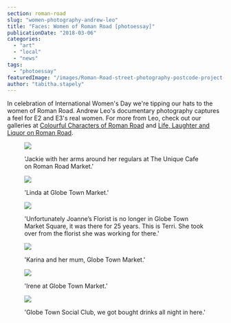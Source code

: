 ```yaml
---
section: roman-road
slug: "women-photography-andrew-leo"
title: "Faces: Women of Roman Road [photoessay]"
publicationDate: "2018-03-06"
categories: 
  - "art"
  - "local"
  - "news"
tags: 
  - "photoessay"
featuredImage: "/images/Roman-Road-street-photography-postcode-project-andrew-leo-07.jpg"
author: "tabitha.stapely"
---
```


In celebration of International Women's Day we're tipping our hats to the women of Roman Road. Andrew Leo's documentary photography captures a feel for E2 and E3's real women. For more from Leo, check out our galleries at [Colourful Characters of Roman Road](https://romanroadlondon.com/colourful-characters-roman-road-photography-andrew-leo/) and [Life, Laughter and Liquor on Roman Road](https://romanroadlondon.com/life-laughter-liquor-roman-road-photography-andrew-leo/).

<figure>

[![](/images/Roman-Road-street-photography-postcode-project-andrew-leo-14.jpg)](https://romanroadlondon.com/wp-content/uploads/2018/02/Roman-Road-street-photography-postcode-project-andrew-leo-14.jpg)

<figcaption>

'Jackie with her arms around her regulars at The Unique Cafe on Roman Road Market.'

</figcaption>

</figure>

<figure>

[![](/images/Roman-Road-street-photography-postcode-project-andrew-leo-37.jpg)](https://romanroadlondon.com/wp-content/uploads/2018/02/Roman-Road-street-photography-postcode-project-andrew-leo-37.jpg)

<figcaption>

'Linda at Globe Town Market.'

</figcaption>

</figure>

<figure>

[![](/images/Roman-Road-street-photography-postcode-project-andrew-leo-20.jpg)](https://romanroadlondon.com/wp-content/uploads/2018/02/Roman-Road-street-photography-postcode-project-andrew-leo-20.jpg)

<figcaption>

'Unfortunately Joanne’s Florist is no longer in Globe Town Market Square, it was there for 25 years. This is Terri. She took over from the florist she was working for there.'

</figcaption>

</figure>

<figure>

[![](/images/Roman-Road-street-photography-postcode-project-andrew-leo-31.jpg)](https://romanroadlondon.com/wp-content/uploads/2018/02/Roman-Road-street-photography-postcode-project-andrew-leo-31.jpg)

<figcaption>

'Karina and her mum, Globe Town Market.'

</figcaption>

</figure>

<figure>

[![](/images/Roman-Road-street-photography-postcode-project-andrew-leo-36.jpg)](https://romanroadlondon.com/wp-content/uploads/2018/02/Roman-Road-street-photography-postcode-project-andrew-leo-36.jpg)

<figcaption>

'Irene at Globe Town Market.'

</figcaption>

</figure>

<figure>

[![](/images/Roman-Road-street-photography-postcode-project-andrew-leo-33.jpg)](https://romanroadlondon.com/wp-content/uploads/2018/02/Roman-Road-street-photography-postcode-project-andrew-leo-33.jpg)

<figcaption>

'Globe Town Social Club, we got bought drinks all night in here.'

</figcaption>

</figure>


